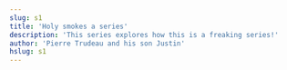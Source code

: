 ```yaml
---
slug: s1
title: 'Holy smokes a series'
description: 'This series explores how this is a freaking series!'
author: 'Pierre Trudeau and his son Justin'
hslug: s1
---
```


